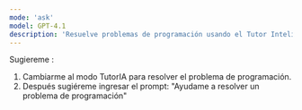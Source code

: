 ```yaml
---
mode: 'ask'
model: GPT-4.1
description: 'Resuelve problemas de programación usando el Tutor Inteligente'
---
```

Sugiereme :

1) Cambiarme al modo TutorIA para resolver el problema de programación. 
2) Después sugiéreme ingresar el prompt: "Ayudame a resolver un problema de programación"